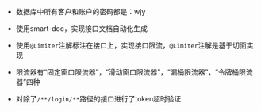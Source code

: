 - 数据库中所有客户和账户的密码都是：wjy

- 使用smart-doc，实现接口文档自动化生成
- 使用`@Limiter`注解标注在接口上，实现接口限流，`@Limiter`注解是基于切面实现
- 限流器有“固定窗口限流器”，“滑动窗口限流器”，“漏桶限流器”，“令牌桶限流器”四种
- 对除了`/**/login/**`路径的接口进行了token超时验证